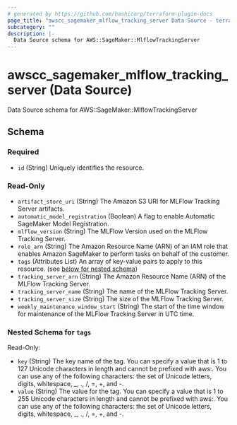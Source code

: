 ```yaml
---
# generated by https://github.com/hashicorp/terraform-plugin-docs
page_title: "awscc_sagemaker_mlflow_tracking_server Data Source - terraform-provider-awscc"
subcategory: ""
description: |-
  Data Source schema for AWS::SageMaker::MlflowTrackingServer
---
```


# awscc_sagemaker_mlflow_tracking_server (Data Source)

Data Source schema for AWS::SageMaker::MlflowTrackingServer



<!-- schema generated by tfplugindocs -->
## Schema

### Required

- `id` (String) Uniquely identifies the resource.

### Read-Only

- `artifact_store_uri` (String) The Amazon S3 URI for MLFlow Tracking Server artifacts.
- `automatic_model_registration` (Boolean) A flag to enable Automatic SageMaker Model Registration.
- `mlflow_version` (String) The MLFlow Version used on the MLFlow Tracking Server.
- `role_arn` (String) The Amazon Resource Name (ARN) of an IAM role that enables Amazon SageMaker to perform tasks on behalf of the customer.
- `tags` (Attributes List) An array of key-value pairs to apply to this resource. (see [below for nested schema](#nestedatt--tags))
- `tracking_server_arn` (String) The Amazon Resource Name (ARN) of the MLFlow Tracking Server.
- `tracking_server_name` (String) The name of the MLFlow Tracking Server.
- `tracking_server_size` (String) The size of the MLFlow Tracking Server.
- `weekly_maintenance_window_start` (String) The start of the time window for maintenance of the MLFlow Tracking Server in UTC time.

<a id="nestedatt--tags"></a>
### Nested Schema for `tags`

Read-Only:

- `key` (String) The key name of the tag. You can specify a value that is 1 to 127 Unicode characters in length and cannot be prefixed with aws:. You can use any of the following characters: the set of Unicode letters, digits, whitespace, _, ., /, =, +, and -.
- `value` (String) The value for the tag. You can specify a value that is 1 to 255 Unicode characters in length and cannot be prefixed with aws:. You can use any of the following characters: the set of Unicode letters, digits, whitespace, _, ., /, =, +, and -.
